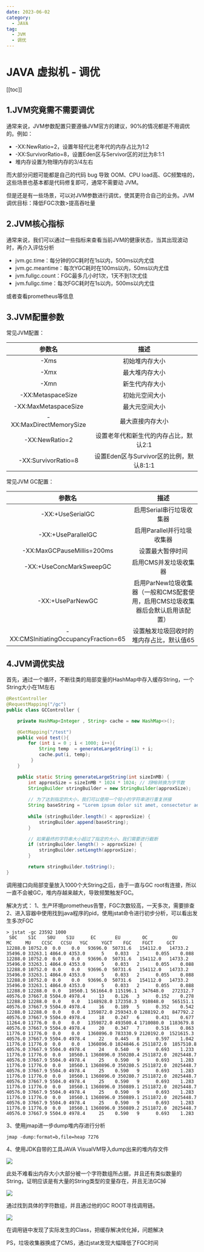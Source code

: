```yaml
---
date: 2023-06-02
category:
  - JAVA
tag:
  - JVM
  - 调优
---
```


# JAVA 虚拟机 - 调优

[[toc]]

## 1.JVM究竟需不需要调优
通常来说，JVM参数配置只要遵循JVM官方的建议，90%的情况都是不用调优的。例如：
- -XX:NewRatio=2，设置年轻代比老年代的内存占比为1:2
- -XX:SurvivorRatio=8，设置Eden区与Servivor区的对比为8:1:1
- 堆内存设置为物理内存的3/4左右

而大部分问题可能都是自己的代码 bug 导致 OOM、CPU load高、GC频繁啥的，这些场景也基本都是代码修复即可，通常不需要动 JVM。

但是还是有一些场景，可以对JVM参数进行调优，使其更符合自己的业务。JVM调优目标：降低FGC次数>提高吞吐量

## 2.JVM核心指标

通常来说，我们可以通过一些指标来查看当前JVM的健康状态，当其出现波动时，再介入评估分析

- jvm.gc.time：每分钟的GC耗时在1s以内，500ms以内尤佳
- jvm.gc.meantime：每次YGC耗时在100ms以内，50ms以内尤佳
- jvm.fullgc.count：FGC最多几小时1次，1天不到1次尤佳
- jvm.fullgc.time：每次FGC耗时在1s以内，500ms以内尤佳

或者查看prometheus等信息

## 3.JVM配置参数
常见JVM配置：

|     参数名    | 描述  |
| :-----------: | :-----------: | 
|     -Xms     |      初始堆内存大小 |
|     -Xmx   |      最大堆内存大小 |
|     -Xmn     |     新生代内存大小 |
|     -XX:MetaspaceSize     |     初始元空间大小 |
|     -XX:MaxMetaspaceSize     |     最大元空间大小 |
|     -XX:MaxDirectMemorySize     |  最大直接内存大小 | 
|     -XX:NewRatio=2     |    设置老年代和新生代的内存占比，默认2:1 | 
|     -XX:SurvivorRatio=8     |    设置Eden区与Survivor区的比例，默认8:1:1 | 

常见JVM GC配置：

|     参数名    | 描述  |
| :-----------: | :-----------: | 
|     -XX:+UseSerialGC     |     启用Serial串行垃圾收集器 |
|     -XX:+UseParallelGC   |    启用Parallel并行垃圾收集器 |
|     -XX:MaxGCPauseMillis=200ms     |   设置最大暂停时间 |
|     -XX:+UseConcMarkSweepGC     |     启用CMS并发垃圾收集器 |
|     -XX:+UseParNewGC     |    启用ParNew垃圾收集器（一般和CMS配套使用，启用CMS垃圾收集器后会默认启用该配置） |
|     -XX:CMSInitiatingOccupancyFraction=65     |  设置触发垃圾回收时的堆内存占比，默认值65 | 


## 4.JVM调优实战
首先，通过一个循环，不断往类的局部变量的HashMap中存入缓存String，一个String大小在1M左右

```java
@RestController
@RequestMapping("/gc")
public class GCController {

    private HashMap<Integer , String> cache = new HashMap<>();

    @GetMapping("/test")
    public void test(){
        for (int i = 0 ; i < 1000; i++){
            String temp  = generateLargeString(1) + i;
            cache.put(i, temp);
         }
    }

    public static String generateLargeString(int sizeInMB) {
        int approxSize = sizeInMB * 1024 * 1024; // 将MB转换为字节数
        StringBuilder stringBuilder = new StringBuilder(approxSize);
    
        // 为了达到指定的大小，我们可以使用一个较小的字符串进行重复拼接
        String baseString = "Lorem ipsum dolor sit amet, consectetur adipiscing elit.";
    
        while (stringBuilder.length() < approxSize) {
            stringBuilder.append(baseString);
        }

        // 如果最终的字符串大小超过了指定的大小，我们需要进行截断
        if (stringBuilder.length() > approxSize) {
            stringBuilder.setLength(approxSize);
        }

        return stringBuilder.toString();
}
```

调用接口向局部变量放入1000个大String之后，由于一直与GC root有连接，所以一直不会被GC，堆内存越来越大，导致频繁触发FGC。

解决方式：
1、生产环境prometheus告警，FGC次数较高，一天多次，需要排查
2、进入容器中使用找到java程序的pid，使用jstat命令进行初步分析，可以看出发生多次FGC

```shell
> jstat -gc 23592 1000
 S0C    S1C    S0U    S1U      EC       EU        OC         OU       MC     MU    CCSC   CCSU   YGC     YGCT    FGC    FGCT     GCT
12288.0 10752.0  0.0    0.0   93696.0  50731.6   154112.0   14733.2   35496.0 33263.1 4864.0 4353.0      5    0.033   2      0.055    0.088
12288.0 10752.0  0.0    0.0   93696.0  50731.6   154112.0   14733.2   35496.0 33263.1 4864.0 4353.0      5    0.033   2      0.055    0.088
12288.0 10752.0  0.0    0.0   93696.0  50731.6   154112.0   14733.2   35496.0 33263.1 4864.0 4353.0      5    0.033   2      0.055    0.088
12288.0 10752.0  0.0    0.0   93696.0  50731.6   154112.0   14733.2   35496.0 33263.1 4864.0 4353.0      5    0.033   2      0.055    0.088
12288.0 12288.0  0.0   10560.1 561664.0 115196.1  347648.0   272312.7  40576.0 37667.8 5504.0 4978.4     13    0.126   3      0.152    0.278
12288.0 12288.0  0.0    0.0   1148928.0 172358.3  910848.0   565151.1  40576.0 37667.9 5504.0 4978.4     16    0.189   5      0.352    0.542
12288.0 12288.0  0.0    0.0   1359872.0 259343.0 1288192.0   847792.2  40576.0 37667.9 5504.0 4978.4     18    0.247   6      0.431    0.677
11264.0 11776.0  0.0    0.0   1359872.0 493500.4 1710080.0  1183679.8  40576.0 37667.9 5504.0 4978.4     20    0.347   7      0.516    0.863
11776.0 11776.0  0.0    0.0   1360896.0 783330.9 2120192.0  1521615.3  40576.0 37667.9 5504.0 4978.4     22    0.445   8      0.597    1.042
11776.0 11776.0  0.0    0.0   1360896.0 1024846.6 2511872.0  1857510.8  40576.0 37667.9 5504.0 4978.4     24    0.540   9      0.693    1.233
11776.0 11776.0  0.0   10560.1 1360896.0 350280.4 2511872.0  2025448.7  40576.0 37667.9 5504.0 4978.4     25    0.590   9      0.693    1.283
11776.0 11776.0  0.0   10560.1 1360896.0 350280.5 2511872.0  2025448.7  40576.0 37667.9 5504.0 4978.4     25    0.590   9      0.693    1.283
11776.0 11776.0  0.0   10560.1 1360896.0 350280.7 2511872.0  2025448.7  40576.0 37667.9 5504.0 4978.4     25    0.590   9      0.693    1.283
11776.0 11776.0  0.0   10560.1 1360896.0 350889.1 2511872.0  2025448.7  40576.0 37667.9 5504.0 4978.4     25    0.590   9      0.693    1.283
11776.0 11776.0  0.0   10560.1 1360896.0 350889.1 2511872.0  2025448.7  40576.0 37667.9 5504.0 4978.4     25    0.590   9      0.693    1.283
11776.0 11776.0  0.0   10560.1 1360896.0 350889.2 2511872.0  2025448.7  40576.0 37667.9 5504.0 4978.4     25    0.590   9      0.693    1.283
```

3、使用jmap进一步dump堆内存进行分析

```shell
jmap -dump:format=b,file=heap 7276
```

4、使用JDK自带的工具JAVA VisualVM导入dump出来的堆内存文件

![](./image/tuning1.png)

此处不难看出内存大小大部分被一个字符数组所占据，并且还有类似数量的String，证明应该是有大量的String类型的变量存在，并且无法GC掉

![](./image/tuning2.png)

通过找到具体的字符数组，并且通过他的GC ROOT寻找调用链。

![](./image/tuning3.png)

在调用链中发现了实际发生的Class，把缓存解决优化掉，问题解决

PS，垃圾收集器换成了CMS，通过jstat发现大幅降低了FGC时间